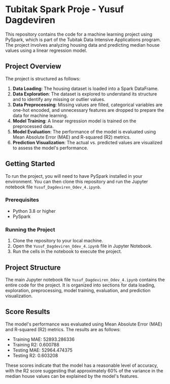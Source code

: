 # Tubitak Spark Proje - Yusuf Dagdeviren

This repository contains the code for a machine learning project using PySpark, which is part of the Tubitak Data Intensive Applications program. The project involves analyzing housing data and predicting median house values using a linear regression model.

## Project Overview

The project is structured as follows:

1. **Data Loading**: The housing dataset is loaded into a Spark DataFrame.
2. **Data Exploration**: The dataset is explored to understand its structure and to identify any missing or outlier values.
3. **Data Preprocessing**: Missing values are filled, categorical variables are one-hot encoded, and unnecessary features are dropped to prepare the data for machine learning.
4. **Model Training**: A linear regression model is trained on the preprocessed data.
5. **Model Evaluation**: The performance of the model is evaluated using Mean Absolute Error (MAE) and R-squared (R2) metrics.
6. **Prediction Visualization**: The actual vs. predicted values are visualized to assess the model's performance.

## Getting Started

To run the project, you will need to have PySpark installed in your environment. You can then clone this repository and run the Jupyter notebook file `Yusuf_Dagdeviren_Odev_4.ipynb`.

### Prerequisites

- Python 3.8 or higher
- PySpark

### Running the Project

1. Clone the repository to your local machine.
2. Open the `Yusuf_Dagdeviren_Odev_4.ipynb` file in Jupyter Notebook.
3. Run the cells in the notebook to execute the project.

## Project Structure

The main Jupyter notebook file `Yusuf_Dagdeviren_Odev_4.ipynb` contains the entire code for the project. It is organized into sections for data loading, exploration, preprocessing, model training, evaluation, and prediction visualization.

## Score Results
The model's performance was evaluated using Mean Absolute Error (MAE) and R-squared (R2) metrics. The results are as follows:  
- Training MAE: 52893.286336
- Training R2: 0.600788
- Testing MAE: 52964.474375
- Testing R2: 0.603208

These scores indicate that the model has a reasonable level of accuracy, with the R2 score suggesting that approximately 60% of the variance in the median house values can be explained by the model's features.

